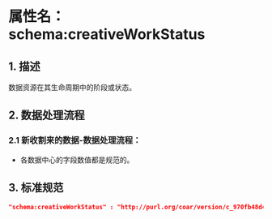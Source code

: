 # 属性名： schema:creativeWorkStatus

## 1. 描述
数据资源在其生命周期中的阶段或状态。

## 2. 数据处理流程
### 2.1 新收割来的数据-数据处理流程：
  * 各数据中心的字段数值都是规范的。

## 3. 标准规范
```json
"schema:creativeWorkStatus" : "http://purl.org/coar/version/c_970fb48d4fbd8a85",
``` 